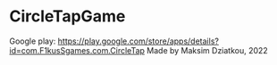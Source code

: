# CircleTapGame
Google play: https://play.google.com/store/apps/details?id=com.F1kusSgames.com.CircleTap
Made by Maksim Dziatkou, 2022
